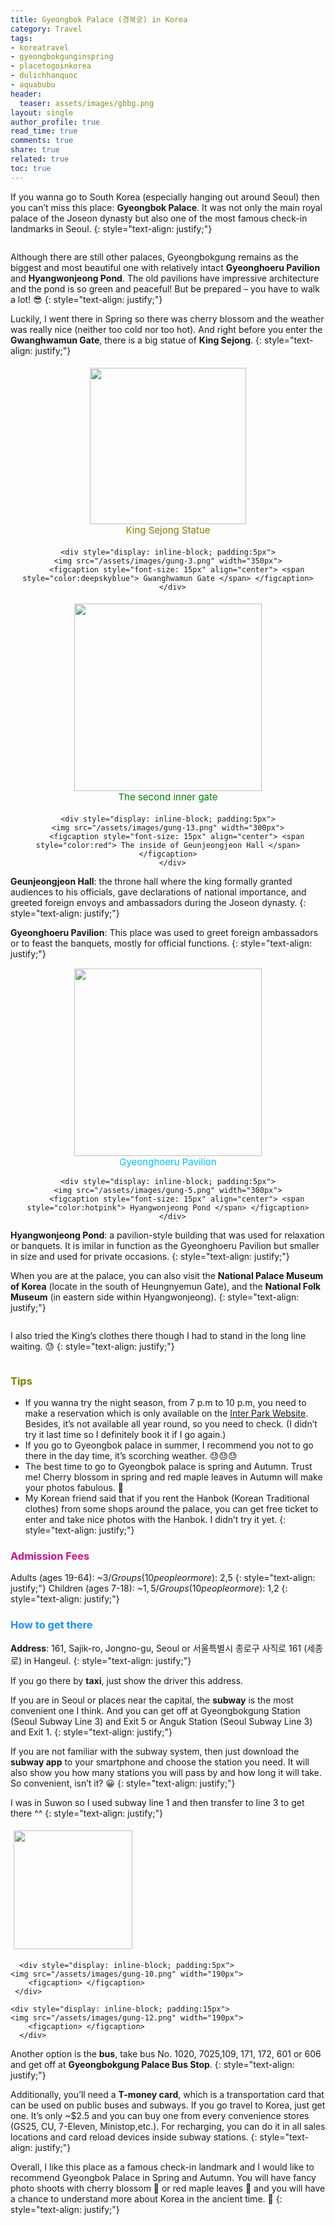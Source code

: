 ```yaml
---
title: Gyeongbok Palace (경복궁) in Korea
category: Travel
tags:
- koreatravel
- gyeongbokgunginspring
- placetogoinkorea
- dulichhanquoc
- aquabubu
header:
  teaser: assets/images/gbbg.png
layout: single
author_profile: true
read_time: true
comments: true
share: true
related: true
toc: true
---
```


If you wanna go to South Korea (especially hanging out around Seoul) then you can’t miss this place: **Gyeongbok Palace**. It was not only the main royal palace of the Joseon dynasty but also one of the most famous check-in landmarks in Seoul.
{: style="text-align: justify;"}

<figure style="width: 650px" class="align-center">
  <img src="{{ site.url }}{{ site.baseurl }}/assets/images/gung-1.png" alt="">
  <figcaption></figcaption>
</figure>

Although there are still other palaces, Gyeongbokgung remains as the biggest and most beautiful one with relatively intact **Gyeonghoeru Pavilion** and **Hyangwonjeong Pond**. The old pavilions have impressive architecture and the pond is so green and peaceful! But be prepared – you have to walk a lot! 😎 
{: style="text-align: justify;"}

Luckily, I went there in Spring so there was cherry blossom and the weather was really nice (neither too cold nor too hot). And right before you enter the **Gwanghwamun Gate**, there is a big statue of **King Sejong**.
{: style="text-align: justify;"}

<div style="text-align: center">
  <div style="display: inline-block; padding:5px">
    <img src="/assets/images/gung-2.png" width="250px">
		<figcaption style="font-size: 15px" align="center"> <span style="color:olive"> King Sejong Statue </span> </figcaption>
	 </div>
	
	<div style="display: inline-block; padding:5px">
    <img src="/assets/images/gung-3.png" width="350px">
		<figcaption style="font-size: 15px" align="center"> <span style="color:deepskyblue"> Gwanghwamun Gate </span> </figcaption>
	  </div>
</div>

<div style="text-align: center">
  <div style="display: inline-block; padding:5px">
    <img src="/assets/images/gung-7.png" width="300px">
		<figcaption style="font-size: 15px" align="center"> <span style="color:green"> The second inner gate </span> </figcaption>
	 </div>
	
	<div style="display: inline-block; padding:5px">
    <img src="/assets/images/gung-13.png" width="300px">
		<figcaption style="font-size: 15px" align="center"> <span style="color:red"> The inside of Geunjeongjeon Hall </span> </figcaption>
	  </div>
</div>

**Geunjeongjeon Hall**: the throne hall where the king formally granted audiences to his officials, gave declarations of national importance, and greeted foreign envoys and ambassadors during the Joseon dynasty.
{: style="text-align: justify;"}

**Gyeonghoeru Pavilion**: This place was used to greet foreign ambassadors or to feast the banquets, mostly for official functions.
{: style="text-align: justify;"}
<div style="text-align: center">
  <div style="display: inline-block; padding:1px">
    <img src="/assets/images/gung-4.png" width="300px">
		<figcaption style="font-size: 15px" align="center"> <span style="color:deepskyblue"> Gyeonghoeru Pavilion  </span> </figcaption>
	 </div>
	
	<div style="display: inline-block; padding:5px">
    <img src="/assets/images/gung-5.png" width="300px">
		<figcaption style="font-size: 15px" align="center"> <span style="color:hotpink"> Hyangwonjeong Pond </span> </figcaption>
	  </div>
</div>

**Hyangwonjeong Pond**: a pavilion-style building that was used for relaxation or banquets. It is imilar in function as the Gyeonghoeru Pavilion but smaller in size and used for private occasions.
{: style="text-align: justify;"}

When you are at the palace, you can also visit the **National Palace Museum of Korea** (locate in the south of Heungnyemun Gate), and the **National Folk Museum** (in eastern side within Hyangwonjeong).
{: style="text-align: justify;"}

<figure style="width: 550px" class="align-center">
  <img src="{{ site.url }}{{ site.baseurl }}/assets/images/gung-9.png" alt="">
  <figcaption> </figcaption>
</figure>

I also tried the King’s clothes there though I had to stand in the long line waiting. :sweat:
{: style="text-align: justify;"}

<figure style="width: 450px" class="align-center">
  <img src="{{ site.url }}{{ site.baseurl }}/assets/images/gung-8.png" alt="">
  <figcaption> </figcaption>
</figure>

### <span style="color:olive"> Tips </span>
  * If you wanna try the night season, from 7 p.m to 10 p.m,  you need to make a reservation which is only available on the <a href="http://ticket.interpark.com/Global/index.asp" target="_blank">Inter Park Website</a>. Besides, it’s not available all year round, so you need to check. (I didn’t try it last time so I definitely book it if I go again.)
  * If you go to Gyeongbok palace in summer, I recommend you not to go there in the day time, it’s scorching weather. 😓😓😓
  * The best time to go to Gyeongbok palace is spring and Autumn. Trust me! Cherry blossom in spring and red maple leaves in Autumn will make your photos fabulous. :blue_heart:
  * My Korean friend said that if you rent the Hanbok (Korean Traditional clothes) from some shops around the palace, you can get free ticket to enter and take nice photos with the Hanbok. I didn’t try it yet.
{: style="text-align: justify;"}

### <span style="color:MediumVioletRed"> Admission Fees </span>
Adults (ages 19-64): ~$3/Groups (10 people or more): ~$2,5
{: style="text-align: justify;"}
Children (ages 7-18): ~$1,5/Groups (10 people or more): ~$1,2
{: style="text-align: justify;"}

### <span style="color:dodgerblue"> How to get there </span>
**Address**: 161, Sajik-ro, Jongno-gu, Seoul or 서울특별시 종로구 사직로 161 (세종로) in Hangeul.
{: style="text-align: justify;"}

If you go there by **taxi**, just show the driver this address.

If you are in Seoul or places near the capital, the **subway** is the most convenient one I think. And you can get off at Gyeongbokgung Station (Seoul Subway Line 3) and Exit 5 or Anguk Station (Seoul Subway Line 3) and Exit 1.
{: style="text-align: justify;"}

If you are not familiar with the subway system, then just download the **subway app** to your smartphone and choose the station you need. It will also show you how many stations you will pass by and how long it will take. So convenient, isn’t it? 😀
{: style="text-align: justify;"}

I was in Suwon so I used subway line 1 and then transfer to line 3 to get there ^^
{: style="text-align: justify;"}

<div style="align-center">
  <div style="display: inline-block; padding:5px">
    <img src="/assets/images/gung-11.png" width="190px">
		<figcaption> </figcaption>
	 </div>
	
	  <div style="display: inline-block; padding:5px">
    <img src="/assets/images/gung-10.png" width="190px">
		<figcaption> </figcaption>
	 </div>
	 
	<div style="display: inline-block; padding:15px">
    <img src="/assets/images/gung-12.png" width="190px">
		<figcaption> </figcaption>
	  </div>
</div>


Another option is the **bus**, take bus No. 1020, 7025,109, 171, 172, 601 or 606 and get off at **Gyeongbokgung Palace Bus Stop**.
{: style="text-align: justify;"}

Additionally, you’ll need a **T-money card**, which is a transportation card that can be used on public buses and subways. If you go travel to Korea, just get one. It’s only ~$2.5 and you can buy one from every convenience stores (GS25, CU, 7-Eleven, Ministop,etc.). For recharging, you can do it in all sales locations and card reload devices inside subway stations.
{: style="text-align: justify;"}

Overall, I like this place as a famous check-in landmark and I would like to recommend Gyeongbok Palace in Spring and Autumn. You will have fancy photo shoots with cherry blossom 🌸 or red maple leaves 🍁 and you will have a chance to understand more about Korea in the ancient time. 🙂
{: style="text-align: justify;"}